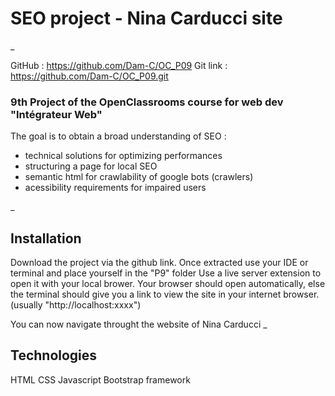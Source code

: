 # SEO project - Nina Carducci site

\_

GitHub : https://github.com/Dam-C/OC_P09 Git link : https://github.com/Dam-C/OC_P09.git

### 9th Project of the OpenClassrooms course for web dev "Intégrateur Web"

The goal is to obtain a broad understanding of SEO :

- technical solutions for optimizing performances
- structuring a page for local SEO
- semantic html for crawlability of google bots (crawlers)
- acessibility requirements for impaired users

\_

## Installation

Download the project via the github link.
Once extracted use your IDE or terminal and place yourself in the "P9" folder
Use a live server extension to open it with your local brower.
Your browser should open automatically, else the terminal should give you a link to view the site in your internet browser. (usually "http://localhost:xxxx")

You can now navigate throught the website of Nina Carducci
\_

## Technologies

HTML
CSS
Javascript
Bootstrap framework
